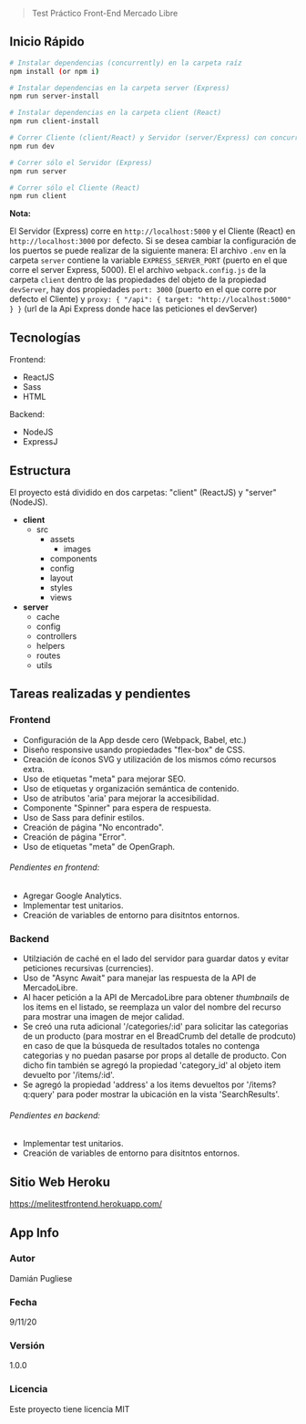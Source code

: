 > Test Práctico Front-End Mercado Libre

## Inicio Rápido  

``` bash
# Instalar dependencias (concurrently) en la carpeta raíz
npm install (or npm i)

# Instalar dependencias en la carpeta server (Express)
npm run server-install

# Instalar dependencias en la carpeta client (React)
npm run client-install

# Correr Cliente (client/React) y Servidor (server/Express) con concurrently simultáneamente
npm run dev

# Correr sólo el Servidor (Express) 
npm run server

# Correr sólo el Cliente (React) 
npm run client
```

**Nota:**

El Servidor (Express) corre en `http://localhost:5000` y el Cliente (React) en `http://localhost:3000` por defecto. 
Si se desea cambiar la configuración de los puertos se puede realizar de la siguiente manera:
El archivo `.env` en la carpeta `server` contiene la variable `EXPRESS_SERVER_PORT` (puerto en el que corre el server Express, 5000).
El el archivo `webpack.config.js` de la carpeta `client` dentro de las propiedades del objeto de la propiedad `devServer`, hay dos 
propiedades `port: 3000` (puerto en el que corre por defecto el Cliente) y `proxy: { "/api": { target: "http://localhost:5000" } }`
(url de la Api Express donde hace las peticiones el devServer)

## Tecnologías
Frontend:
- ReactJS
- Sass
- HTML

Backend:
- NodeJS
- ExpressJ

## Estructura
El proyecto está dividido en dos carpetas: "client" (ReactJS) y "server" (NodeJS).

- **client**
  - src
    - assets
      - images
    - components
    - config
    - layout
    - styles
    - views
- **server**
  - cache
  - config
  - controllers 
  - helpers
  - routes
  - utils 

## Tareas realizadas y pendientes 

### Frontend

* Configuración de la App desde cero (Webpack, Babel, etc.)
* Diseño responsive usando propiedades "flex-box" de CSS.
* Creación de íconos SVG y utilización de los mismos cómo recursos extra.
* Uso de etiquetas "meta" para mejorar SEO.
* Uso de etiquetas y organización semántica de contenido.
* Uso de atributos 'aria' para mejorar la accesibilidad.
* Componente "Spinner" para espera de respuesta.
* Uso de Sass para definir estilos.
* Creación de página "No encontrado".
* Creación de página "Error".
* Uso de etiquetas "meta" de OpenGraph.

###### Pendientes en frontend:

* Agregar Google Analytics.
* Implementar test unitarios.
* Creación de variables de entorno para disitntos entornos.

### Backend

* Utilziación de caché en el lado del servidor para guardar datos y evitar peticiones recursivas (currencies).
* Uso de "Async Await" para manejar las respuesta de la API de MercadoLibre.
* Al hacer petición a la API de MercadoLibre para obtener *thumbnails* de los items en el listado, se reemplaza un valor del nombre del recurso para mostrar una imagen de mejor calidad.
* Se creó una ruta adicional '/categories/:id' para solicitar las categorias de un producto (para mostrar en el BreadCrumb del detalle de prodcuto) en caso de que la búsqueda de resultados totales no contenga categorias y no puedan pasarse por props al detalle de producto. Con dicho fin también se agregó la propiedad 'category_id' al objeto item devuelto por '/items/:id'.
* Se agregó la propiedad 'address' a los items devueltos por '/items?q:query' para poder mostrar la ubicación en la vista 'SearchResults'. 

###### Pendientes en backend:
* Implementar test unitarios.
* Creación de variables de entorno para disitntos entornos.

## Sitio Web Heroku

https://melitestfrontend.herokuapp.com/

## App Info

### Autor

Damián Pugliese

### Fecha

9/11/20

### Versión

1.0.0

### Licencia

Este proyecto tiene licencia MIT

